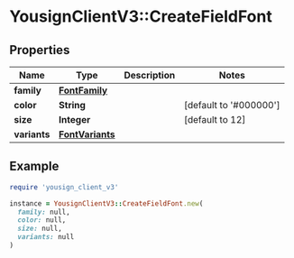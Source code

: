 # YousignClientV3::CreateFieldFont

## Properties

| Name | Type | Description | Notes |
| ---- | ---- | ----------- | ----- |
| **family** | [**FontFamily**](FontFamily.md) |  |  |
| **color** | **String** |  | [default to &#39;#000000&#39;] |
| **size** | **Integer** |  | [default to 12] |
| **variants** | [**FontVariants**](FontVariants.md) |  |  |

## Example

```ruby
require 'yousign_client_v3'

instance = YousignClientV3::CreateFieldFont.new(
  family: null,
  color: null,
  size: null,
  variants: null
)
```

